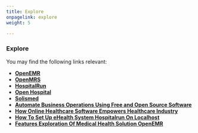 ```yaml
---
title: Explore
onpagelink: explore
weight: 5

---
```


### **Explore**

You may find the following links relevant:

*   **[OpenEMR](https://products.containerize.com/healthcare-technologies/openemr/)**
*   **[OpenMRS](https://products.containerize.com/healthcare-technologies/openmrs/)**
*   **[HospitalRun](https://products.containerize.com/healthcare-technologies/hospitalrun/)**
*   **[Open Hospital](https://products.containerize.com/healthcare-technologies/open-hospital/)**
*   **[Solismed](https://products.containerize.com/healthcare-technologies/solismed/)**
*   **[Automate Business Operations Using Free and Open Source Software](https://blog.containerize.com/2020/08/27/automate-business-operations-using-open-source-software/)**
*   **[How Online Healthcare Software Empowers Healthcare Industry](https://blog.containerize.com/2021/02/12/how-online-healthcare-software-empowers-healthcare-industry/)**
*   **[How To Set Up eHealth System Hospitalrun On Localhost](https://blog.containerize.com/2021/02/19/how-to-set-up-ehealth-system-hospitalrun-on-localhost/)**
*   **[Features Exploration Of Medical Health Solution OpenEMR](https://blog.containerize.com/2021/02/26/features-exploration-of-medical-health-solution-openemr/)**
